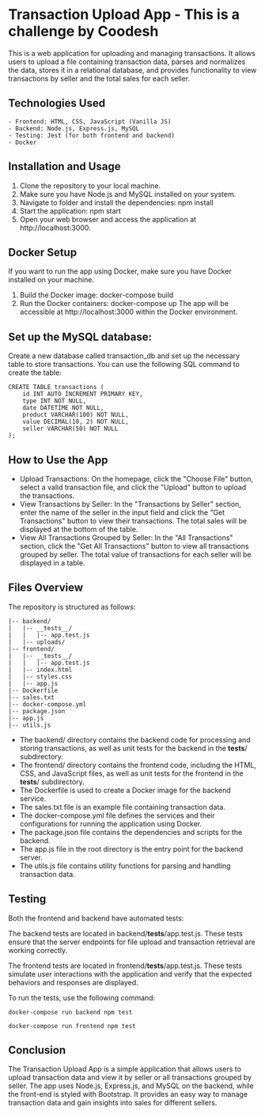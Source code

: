 # Transaction Upload App - This is a challenge by Coodesh

This is a web application for uploading and managing transactions. It allows users to upload a file containing transaction data, parses and normalizes the data, stores it in a relational database, and provides functionality to view transactions by seller and the total sales for each seller.

## Technologies Used

    - Frontend: HTML, CSS, JavaScript (Vanilla JS)
    - Backend: Node.js, Express.js, MySQL
    - Testing: Jest (for both frontend and backend)
    - Docker

## Installation and Usage

1. Clone the repository to your local machine.
2. Make sure you have Node.js and MySQL installed on your system.
3. Navigate to folder and install the dependencies:
    npm install
4. Start the application:
    npm start
5. Open your web browser and access the application at http://localhost:3000.

## Docker Setup

If you want to run the app using Docker, make sure you have Docker installed on your machine.

1. Build the Docker image:
    docker-compose build
2. Run the Docker containers:
    docker-compose up
The app will be accessible at http://localhost:3000 within the Docker environment.

## Set up the MySQL database:
    
Create a new database called transaction_db and set up the necessary table to store transactions. You can use the following SQL command to create the table:

    CREATE TABLE transactions (
        id INT AUTO_INCREMENT PRIMARY KEY,
        type INT NOT NULL,
        date DATETIME NOT NULL,
        product VARCHAR(100) NOT NULL,
        value DECIMAL(10, 2) NOT NULL,
        seller VARCHAR(50) NOT NULL
    );

## How to Use the App

- Upload Transactions: On the homepage, click the "Choose File" button, select a valid transaction file, and click the "Upload" button to upload the transactions.
- View Transactions by Seller: In the "Transactions by Seller" section, enter the name of the seller in the input field and click the "Get Transactions" button to view their transactions. The total sales will be displayed at the bottom of the table.
- View All Transactions Grouped by Seller: In the "All Transactions" section, click the "Get All Transactions" button to view all transactions grouped by seller. The total value of transactions for each seller will be displayed in a table.

## Files Overview

The repository is structured as follows:

    |-- backend/
    |   |-- __tests__/
    |   |   |-- app.test.js
    |   |-- uploads/
    |-- frontend/
    |   |-- __tests__/
    |   |   |-- app.test.js
    |   |-- index.html
    |   |-- styles.css
    |   |-- app.js
    |-- Dockerfile
    |-- sales.txt
    |-- docker-compose.yml
    |-- package.json
    |-- app.js
    |-- utils.js

- The backend/ directory contains the backend code for processing and storing transactions, as well as unit tests for the backend in the __tests__/ subdirectory.
- The frontend/ directory contains the frontend code, including the HTML, CSS, and JavaScript files, as well as unit tests for the frontend in the __tests__/ subdirectory.
- The Dockerfile is used to create a Docker image for the backend service.
- The sales.txt file is an example file containing transaction data.
- The docker-compose.yml file defines the services and their configurations for running the application using Docker.
- The package.json file contains the dependencies and scripts for the backend.
- The app.js file in the root directory is the entry point for the backend server.
- The utils.js file contains utility functions for parsing and handling transaction data.

## Testing

Both the frontend and backend have automated tests:

The backend tests are located in backend/__tests__/app.test.js. These tests ensure that the server endpoints for file upload and transaction retrieval are working correctly.

The frontend tests are located in frontend/__tests__/app.test.js. These tests simulate user interactions with the application and verify that the expected behaviors and responses are displayed.

To run the tests, use the following command:

    docker-compose run backend npm test

    docker-compose run frontend npm test

## Conclusion

The Transaction Upload App is a simple application that allows users to upload transaction data and view it by seller or all transactions grouped by seller. The app uses Node.js, Express.js, and MySQL on the backend, while the front-end is styled with Bootstrap. It provides an easy way to manage transaction data and gain insights into sales for different sellers.
